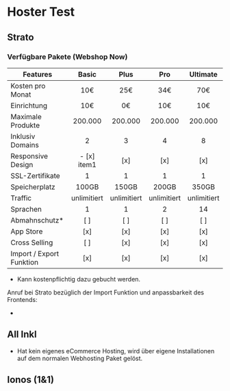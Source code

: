 # Hoster Test

## Strato

### Verfügbare Pakete (Webshop Now)

| Features                 |    Basic    |    Plus     |     Pro     |  Ultimate   |
| ------------------------ | :---------: | :---------: | :---------: | :---------: |
| Kosten pro Monat         |     10€     |     25€     |     34€     |     70€     |
| Einrichtung              |     10€     |     0€      |     10€     |     10€     |
| Maximale Produkte        |   200.000   |   200.000   |   200.000   |   200.000   |
| Inklusiv Domains         |      2      |      3      |      4      |      8      |
| Responsive Design        | - [x] item1 |     [x]     |     [x]     |     [x]     |
| SSL-Zertifikate          |      1      |      1      |      1      |      1      |
| Speicherplatz            |    100GB    |    150GB    |    200GB    |    350GB    |
| Traffic                  | unlimitiert | unlimitiert | unlimitiert | unlimitiert |
| Sprachen                 |      1      |      1      |      2      |     14      |
| Abmahnschutz\*           |     [ ]     |     [ ]     |     [ ]     |     [ ]     |
| App Store                |     [x]     |     [x]     |     [x]     |     [x]     |
| Cross Selling            |     [ ]     |     [x]     |     [x]     |     [x]     |
| Import / Export Funktion |     [x]     |     [x]     |     [x]     |     [x]     |

- Kann kostenpflichtig dazu gebucht werden.

Anruf bei Strato bezüglich der Import Funktion und anpassbarkeit des Frontends:

-

## All Inkl

- Hat kein eigenes eCommerce Hosting, wird über eigene Installationen auf dem normalen Webhosting Paket gelöst.

## Ionos (1&1)
